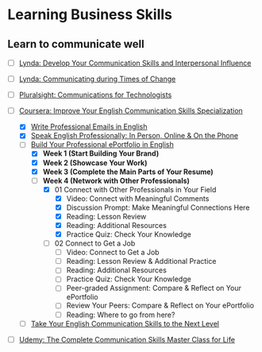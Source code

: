 # Learning Business Skills

## Learn to communicate well

- [ ] [Lynda: Develop Your Communication Skills and Interpersonal Influence](https://www.lynda.com/learning-paths/Business/develop-your-communication-skills-and-interpersonal-influence)
- [ ] [Lynda: Communicating during Times of Change](https://www.lynda.com/learning-paths/Business/communicating-during-times-of-change)
- [ ] [Pluralsight: Communications for Technologists](https://www.pluralsight.com/paths/communications-for-technologists-skill)
- [ ] [Coursera: Improve Your English Communication Skills Specialization](https://www.coursera.org/specializations/improve-english)
  - [x] [Write Professional Emails in English](https://www.coursera.org/learn/professional-emails-english)
  - [x] [Speak English Professionally: In Person, Online & On the Phone](https://www.coursera.org/learn/speak-english-professionally)
  - [ ] [Build Your Professional ePortfolio in English](https://www.coursera.org/learn/eportfolio-english)
    - [x] **Week 1 (Start Building Your Brand)**
    - [x] **Week 2 (Showcase Your Work)**
    - [x] **Week 3 (Complete the Main Parts of Your Resume)**
    - [ ] **Week 4 (Network with Other Professionals)**
      - [x] 01 Connect with Other Professionals in Your Field
        - [x] Video: Connect with Meaningful Comments
        - [x] Discussion Prompt: Make Meaningful Connections Here
        - [x] Reading: Lesson Review
        - [x] Reading: Additional Resources
        - [x] Practice Quiz: Check Your Knowledge
      - [ ] 02 Connect to Get a Job
        - [ ] Video: Connect to Get a Job
        - [ ] Reading: Lesson Review & Additional Practice
        - [ ] Reading: Additional Resources
        - [ ] Practice Quiz: Check Your Knowledge
        - [ ] Peer-graded Assignment: Compare & Reflect on Your ePortfolio
        - [ ] Review Your Peers: Compare & Reflect on Your ePortfolio
        - [ ] Reading: Where to go from here?
  - [ ] [Take Your English Communication Skills to the Next Level](https://www.coursera.org/learn/english-communication-capstone)
- [ ] [Udemy: The Complete Communication Skills Master Class for Life](https://www.udemy.com/course/the-complete-communication-skills-master-class-for-life/)

